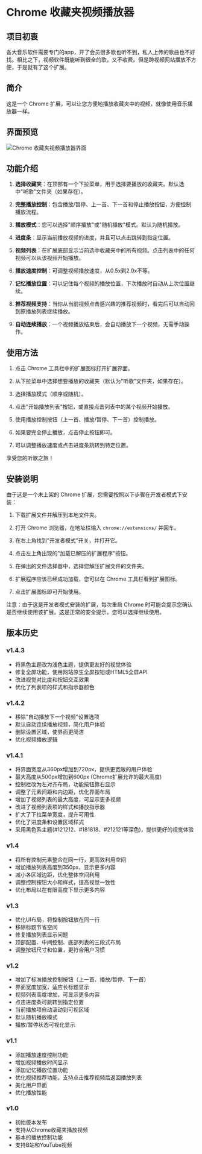 # Chrome 收藏夹视频播放器

## 项目初衷

各大音乐软件需要专门的app，开了会员很多歌也听不到，私人上传的歌曲也不好找。相比之下，视频软件既能听到很全的歌，又不收费。但是跨视频网站播放不方便，于是就有了这个扩展。

## 简介

这是一个 Chrome 扩展，可以让您方便地播放收藏夹中的视频，就像使用音乐播放器一样。

## 界面预览

![Chrome 收藏夹视频播放器界面](Snipaste_2024-10-25_23-37-04.jpg)

## 功能介绍

1. **选择收藏夹**：在顶部有一个下拉菜单，用于选择要播放的收藏夹。默认选中"听歌"文件夹（如果存在）。

2. **完整播放控制**：包含播放/暂停、上一首、下一首和停止播放按钮，方便控制播放流程。

3. **播放模式**：您可以选择"顺序播放"或"随机播放"模式。默认为随机播放。

4. **进度条**：显示当前播放视频的进度，并且可以点击跳转到指定位置。

5. **视频列表**：在扩展底部显示当前选中收藏夹中的所有视频。点击列表中的任何视频可以从该视频开始播放。

6. **播放速度控制**：可调整视频播放速度，从0.5x到2.0x不等。

7. **记忆播放位置**：可以记住每个视频的播放位置，下次播放时自动从上次位置继续。

8. **推荐视频支持**：当你从当前视频点击感兴趣的推荐视频时，看完后可以自动回到原播放列表继续播放。

9. **自动连续播放**：一个视频播放结束后，会自动播放下一个视频，无需手动操作。

## 使用方法

1. 点击 Chrome 工具栏中的扩展图标打开扩展界面。

2. 从下拉菜单中选择想要播放的收藏夹（默认为"听歌"文件夹，如果存在）。

3. 选择播放模式（顺序或随机）。

4. 点击"开始播放列表"按钮，或直接点击列表中的某个视频开始播放。

5. 使用播放控制按钮（上一首、播放/暂停、下一首）控制播放。

6. 如果要完全停止播放，点击停止按钮即可。

7. 可以调整播放速度或点击进度条跳转到特定位置。

享受您的听歌之旅！

## 安装说明

由于这是一个未上架的 Chrome 扩展，您需要按照以下步骤在开发者模式下安装：

1. 下载扩展文件并解压到本地文件夹。

2. 打开 Chrome 浏览器，在地址栏输入 `chrome://extensions/` 并回车。

3. 在右上角找到"开发者模式"开关，并打开它。

4. 点击左上角出现的"加载已解压的扩展程序"按钮。

5. 在弹出的文件选择器中，选择您解压扩展文件的文件夹。

6. 扩展程序应该已经成功加载，您可以在 Chrome 工具栏看到扩展图标。

7. 点击扩展图标即可开始使用。

注意：由于这是开发者模式安装的扩展，每次重启 Chrome 时可能会提示您确认是否继续使用该扩展。这是正常的安全提示，您可以选择继续使用。

## 版本历史

### v1.4.3
- 将黑色主题改为浅色主题，提供更友好的视觉体验
- 修复全屏功能，使用网站原生全屏按钮或HTML5全屏API
- 改进视觉对比度和按钮交互效果
- 优化了列表项的样式和指示器颜色

### v1.4.2
- 移除"自动播放下一个视频"设置选项
- 默认自动连续播放视频，简化用户体验
- 删除设置区域，使界面更简洁
- 优化视频播放逻辑

### v1.4.1
- 将界面宽度从360px增加到720px，提供更宽敞的用户体验
- 最大高度从500px增加到600px (Chrome扩展允许的最大高度)
- 控制栏改为左对齐布局，功能按钮靠右显示
- 调整了元素间距和内边距，优化界面布局
- 增加了视频列表的最大高度，可显示更多视频
- 改进了视频列表项的样式和播放指示器
- 扩大了下拉菜单宽度，提升可用性
- 优化了进度条和设置区域样式
- 采用黑色系主题(#121212、#181818、#212121等深色)，提供更好的视觉体验

### v1.4
- 将所有控制元素整合在同一行，更高效利用空间
- 增加播放列表高度到350px，显示更多内容
- 减小各区域边距，优化整体空间利用
- 调整控制按钮大小和样式，提高视觉一致性
- 优化布局以在有限高度下显示更多内容

### v1.3
- 优化UI布局，将控制按钮放在同一行
- 移除标题节省空间
- 修复播放列表显示问题
- 顶部配置、中间控制、底部列表的三段式布局
- 调整按钮尺寸和位置，更符合用户习惯

### v1.2
- 增加了标准播放控制按钮（上一首、播放/暂停、下一首）
- 界面宽度加宽，适应长标题显示
- 视频列表高度增加，可显示更多内容
- 点击进度条可跳转到指定位置
- 当前播放项自动滚动到可视区域
- 默认随机播放模式
- 播放/暂停状态可视化显示

### v1.1
- 添加播放速度控制功能
- 增加视频播放时间显示
- 添加记忆播放位置功能
- 优化视频推荐功能，支持点击推荐视频后返回播放列表
- 美化用户界面
- 优化播放性能

### v1.0
- 初始版本发布
- 支持从Chrome收藏夹播放视频
- 基本的播放控制功能
- 支持B站和YouTube视频
